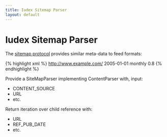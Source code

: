 ```yaml
---
title: Iudex Sitemap Parser
layout: default
---
```


Iudex Sitemap Parser
====================

The [sitemap protocol] provides similar meta-data to feed formats:

{% highlight xml %}
<urlset xmlns="http://www.sitemaps.org/schemas/sitemap/0.9">
   <url>
      <loc>http://www.example.com/</loc>
      <lastmod>2005-01-01</lastmod>
      <changefreq>monthly</changefreq>
      <priority>0.8</priority>
   </url>
</urlset>
{% endhighlight %}

Provide a SiteMapParser implementing ContentParser with, input:

* CONTENT_SOURCE
* URL
* etc.

Return iteration over child reference with:

* URL
* REF_PUB_DATE
* etc.

[sitemap protocol]:  http://www.sitemaps.org/protocol.php
